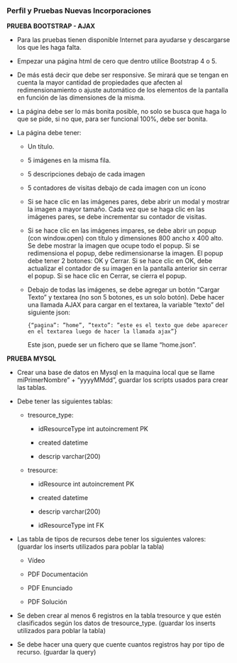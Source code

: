 ### **Perfil y Pruebas Nuevas Incorporaciones**

**PRUEBA BOOTSTRAP - AJAX**

- Para las pruebas tienen disponible Internet para ayudarse y descargarse los que les haga falta.
  
- Empezar una página html de cero que dentro utilice Bootstrap 4 o 5.
  
- De más está decir que debe ser responsive. Se mirará que se tengan en cuenta la mayor cantidad de propiedades que afecten al redimensionamiento o ajuste automático de los elementos de la pantalla en función de las dimensiones de la misma.
  
- La página debe ser lo más bonita posible, no solo se busca que haga lo que se pide, si no que, para ser funcional 100%, debe ser bonita.
  
- La página debe tener:
  
  - Un título.
    
  - 5 imágenes en la misma fila.
    
  - 5 descripciones debajo de cada imagen
    
  - 5 contadores de visitas debajo de cada imagen con un ícono
    
  - Si se hace clic en las imágenes pares, debe abrir un modal y mostrar la imagen a mayor tamaño. Cada vez que se haga clic en las imágenes pares, se debe incrementar su contador de visitas.
    
  - Si se hace clic en las imágenes impares, se debe abrir un popup (con window.open) con título y dimensiones 800 ancho x 400 alto. Se debe mostrar la imagen que ocupe todo el popup. Si se redimensiona el popup, debe redimensionarse la imagen. El popup debe tener 2 botones: OK y Cerrar. Si se hace clic en OK, debe actualizar el contador de su imagen en la pantalla anterior sin cerrar el popup. Si se hace clic en Cerrar, se cierra el popup.
    
  - Debajo de todas las imágenes, se debe agregar un botón “Cargar Texto” y textarea (no son 5 botones, es un solo botón). Debe hacer una llamada AJAX para cargar en el textarea, la variable “texto” del siguiente json:
    
    `{“pagina”: ”home”, ”texto”: ”este es el texto que debe aparecer en el textarea luego de hacer la llamada ajax”}`
    
    Este json, puede ser un fichero que se llame “home.json”.
    

**PRUEBA MYSQL**

- Crear una base de datos en Mysql en la maquina local que se llame miPrimerNombre” + “yyyyMMdd”, guardar los scripts usados para crear las tablas.
  
- Debe tener las siguientes tablas:
  
  - tresource_type:
    
    - idResourceType int autoincrement PK
      
    - created datetime
      
    - descrip varchar(200)
      
  - tresource:
    
    - idResource int autoincrement PK
      
    - created datetime
      
    - descrip varchar(200)
      
    - idResourceType int FK
      
- Las tabla de tipos de recursos debe tener los siguientes valores: (guardar los inserts utilizados para poblar la tabla)
  
  - Vídeo
    
  - PDF Documentación
    
  - PDF Enunciado
    
  - PDF Solución
    
- Se deben crear al menos 6 registros en la tabla tresource y que estén clasificados según los datos de tresource_type. (guardar los inserts utilizados para poblar la tabla)
  
- Se debe hacer una query que cuente cuantos registros hay por tipo de recurso. (guardar la query)